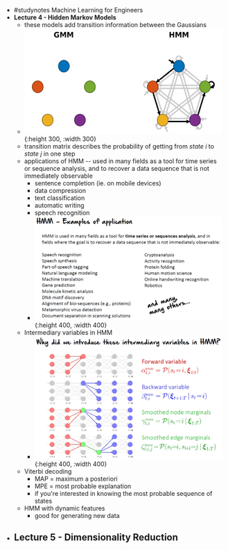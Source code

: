 - #studynotes Machine Learning for Engineers
- **Lecture 4 - Hidden Markov Models**
	- these models add transition information between the Gaussians
	- ![image.png](../assets/image_1705051176006_0.png){:height 300, :width 300}
	- transition matrix describes the probability of getting from *state i* to *state j* in one step
	- applications of HMM -- used in many fields as a tool for time series or sequence analysis, and to recover a data sequence that is not immediately observable
		- sentence completion (ie. on mobile devices)
		- data compression
		- text classification
		- automatic writing
		- speech recognition
		- ![image.png](../assets/image_1705052270678_0.png){:height 400, :width 400}
	- Intermediary variables in HMM
		- ![image.png](../assets/image_1705054087952_0.png){:height 400, :width 400}
	- Viterbi decoding
		- MAP = maximum a posteriori
		- MPE = most probable explanation
		- if you're interested in knowing the most probable sequence of states
	- HMM with dynamic features
		- good for generating new data
- **Lecture 5 - Dimensionality Reduction**
	-